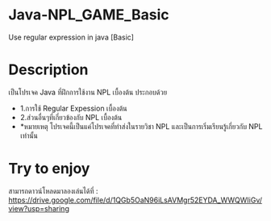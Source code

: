 # Java-NPL_GAME_Basic
  Use regular expression in java [Basic]

# Description
  เป็นโปรเจค Java ที่ฝึกการใช้งาน NPL เบื้องต้น ประกอบด้วย
   - 1.การใช้ Regular Expession เบื้องต้น
   - 2.ส่วนอื่นๆที่เกี่ยวข้องกับ NPL เบื้องต้น
   - *หมายเหตุ โปรเจคนี้เป็นแค่โปรเจคที่ทำส่งในรายวิชา NPL และเป็นการเริ่มเรียนรู้เกี่ยวกับ NPL เท่านั้น
   
# Try to enjoy
  สามารถดาวน์โหลดมาลองเล่นได้ที่ : 
 https://drive.google.com/file/d/1QGb5OaN96iLsAVMgr52EYDA_WWQWIiGv/view?usp=sharing
